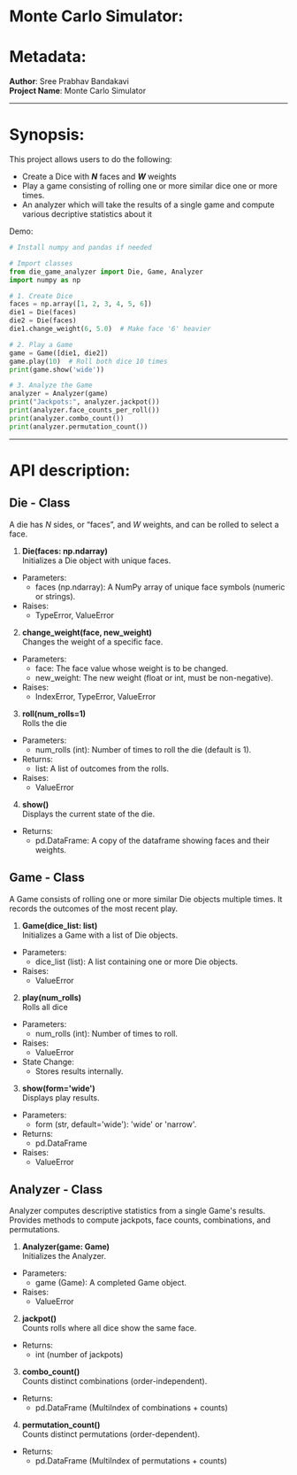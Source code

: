 # Monte Carlo Simulator:

# Metadata:

**Author**: Sree Prabhav Bandakavi  
**Project Name**: Monte Carlo Simulator 

****
# Synopsis:  
 This project allows users to do the following:  
 - Create a Dice with ***N*** faces and ***W*** weights 
 - Play a game consisting of rolling one or more similar dice one or more times. 
 - An analyzer which will take the results of a single game and compute various decriptive statistics about it
 
 Demo:  
 
 ```python
# Install numpy and pandas if needed

# Import classes
from die_game_analyzer import Die, Game, Analyzer
import numpy as np

# 1. Create Dice
faces = np.array([1, 2, 3, 4, 5, 6])
die1 = Die(faces)
die2 = Die(faces)
die1.change_weight(6, 5.0)  # Make face '6' heavier

# 2. Play a Game
game = Game([die1, die2])
game.play(10)  # Roll both dice 10 times
print(game.show('wide'))

# 3. Analyze the Game
analyzer = Analyzer(game)
print("Jackpots:", analyzer.jackpot())
print(analyzer.face_counts_per_roll())
print(analyzer.combo_count())
print(analyzer.permutation_count())
 ```
 
 
 ****
# API description:
 
## Die - Class
A die has $N$ sides, or “faces”, and $W$ weights, and can be rolled to select a face.
 
1. **Die(faces: np.ndarray)**  
 Initializes a Die object with unique faces.  
 - Parameters:
     - faces (np.ndarray): A NumPy array of unique face symbols (numeric or strings).  
 - Raises: 
    - TypeError, ValueError

2. **change_weight(face, new_weight)**    
Changes the weight of a specific face.  
- Parameters:
    - face: The face value whose weight is to be changed.
    - new_weight: The new weight (float or int, must be non-negative).  
- Raises:
    - IndexError, TypeError, ValueError
    
3. **roll(num_rolls=1)**    
Rolls the die  
- Parameters: 
    - num_rolls (int): Number of times to roll the die (default is 1).
- Returns: 
    - list: A list of outcomes from the rolls.  
- Raises:
    - ValueError
4. **show()**  
Displays the current state of the die.
- Returns:
    - pd.DataFrame: A copy of the dataframe showing faces and their weights.
    
## Game - Class  
A Game consists of rolling one or more similar Die objects multiple times. It records the outcomes of the most recent play.  
1. **Game(dice_list: list)**  
Initializes a Game with a list of Die objects.
 - Parameters: 
     - dice_list (list): A list containing one or more Die objects.
 - Raises:
      - ValueError  
2. **play(num_rolls)**   
Rolls all dice  
- Parameters:
    - num_rolls (int): Number of times to roll.
- Raises: 
    - ValueError
- State Change:
    - Stores results internally.  
3. **show(form='wide')**  
Displays play results.
- Parameters:
    - form (str, default='wide'): 'wide' or 'narrow'.
- Returns: 
    - pd.DataFrame
- Raises: 
    - ValueError 
    
## Analyzer - Class    
 Analyzer computes descriptive statistics from a single Game's results. Provides methods to compute jackpots, face counts, combinations, and permutations.  
 
1. **Analyzer(game: Game)**  
Initializes the Analyzer.
- Parameters:
    - game (Game): A completed Game object.
- Raises:
    - ValueError  
2. **jackpot()**  
Counts rolls where all dice show the same face.
- Returns: 
    - int (number of jackpots)  
3. **combo_count()**  
Counts distinct combinations (order-independent).
- Returns: 
    - pd.DataFrame (MultiIndex of combinations + counts)
4. **permutation_count()**  
Counts distinct permutations (order-dependent).
- Returns: 
    - pd.DataFrame (MultiIndex of permutations + counts)